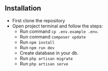 ## Installation
- First clone the repository
- Open project terminal and follow the steps:
  - Run command `cp .env.example .env`.
  - Run command `composer update`
  - Run `npm install`
  - Run `npm run dev`
  - Create database in your db.
  - Run `php artisan migrate`
  - Run `php artisan serve`
